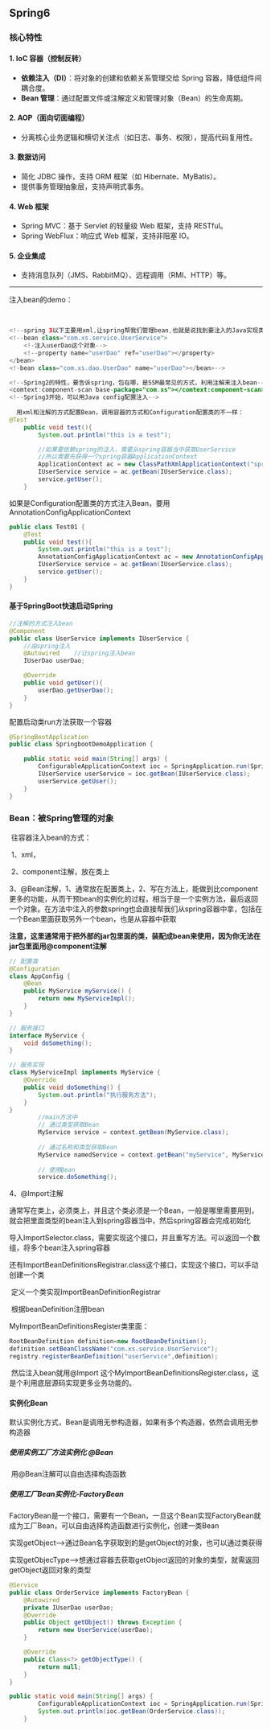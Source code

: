 ## Spring6

### 核心特性

#### 1. **IoC 容器（控制反转）**

- **依赖注入（DI）**：将对象的创建和依赖关系管理交给 Spring 容器，降低组件间耦合度。
- **Bean 管理**：通过配置文件或注解定义和管理对象（Bean）的生命周期。

#### 2. **AOP（面向切面编程）**

- 分离核心业务逻辑和横切关注点（如日志、事务、权限），提高代码复用性。

#### 3. **数据访问**

- 简化 JDBC 操作，支持 ORM 框架（如 Hibernate、MyBatis）。
- 提供事务管理抽象层，支持声明式事务。

#### 4. **Web 框架**

- Spring MVC：基于 Servlet 的轻量级 Web 框架，支持 RESTful。
- Spring WebFlux：响应式 Web 框架，支持非阻塞 IO。

#### 5. **企业集成**

- 支持消息队列（JMS、RabbitMQ）、远程调用（RMI、HTTP）等。

------

注入bean的demo：

​	

```java
<!--spring 3以下主要用xml,让spring帮我们管理bean,也就是说找到要注入的Java实现类-->
<!--bean class="com.xs.service.UserService">
    <!-注入userDao这个对象-->
    <!--property name="userDao" ref="userDao"></property>
</bean>
<!-bean class="com.xs.dao.UserDao" name="userDao"></bean>-->

<!--Spring2的特性，要告诉spring，包在哪，是SSM最常见的方式，利用注解来注入bean-->
<comtext:component-scan base-package="com.xs"></comtext:component-scan>
<!--Spring3开始，可以用Java config配置注入-->
    
  用xml和注解的方式配置Bean，调用容器的方式和Configuration配置类的不一样：
@Test
    public void test(){
        System.out.println("this is a test");

        //如果要依赖spring的注入，需要从spring容器当中获取UserService
        //所以需要先获得一个spring容器ApplicationContext
        ApplicationContext ac = new ClassPathXmlApplicationContext("spring.xml");
        IUserService service = ac.getBean(IUserService.class);
        service.getUser();
    }
```

如果是Configuration配置类的方式注入Bean，要用AnnotationConfigApplicationContext

```java
public class Test01 {
    @Test
    public void test(){
        System.out.println("this is a test");
        AnnotationConfigApplicationContext ac = new AnnotationConfigApplicationContext(SpringConfig.class);
        IUserService service = ac.getBean(IUserService.class);
        service.getUser();
    }
}
```

#### 基于SpringBoot快速启动Spring

```java
//注解的方式注入bean
@Component
public class UserService implements IUserService {
    //由spring注入
    @Autowired    //让spring注入bean
    IUserDao userDao;

    @Override
    public void getUser(){
        userDao.getUserDao();
    }
}
```

配置启动类run方法获取一个容器

```java
@SpringBootApplication
public class SpringbootDemoApplication {

    public static void main(String[] args) {
        ConfigurableApplicationContext ioc = SpringApplication.run(SpringbootDemoApplication.class, args);
        IUserService userService = ioc.getBean(IUserService.class);
        userService.getUser();
    }
}
```

### Bean：被Spring管理的对象

​	往容器注入bean的方式：

​	1、xml，<Bean class="xxxx.class" name="xxxxx"></Bean>

​	2、component注解，放在类上

​	3、@Bean注解，1、通常放在配置类上，2、写在方法上，能做到比component更多的功能，从而干预bean的实例化的过程，相当于是一个实例方法，最后返回一个对象。在方法中注入的参数spring也会直接帮我们从spring容器中拿，包括在一个Bean里面获取另外一个bean，也是从容器中获取

​	**注意，这里通常用于把外部的jar包里面的类，装配成bean来使用，因为你无法在jar包里面用@component注解**

```java
// 配置类
@Configuration
class AppConfig {
    @Bean
    public MyService myService() {
        return new MyServiceImpl();
    }
}

// 服务接口
interface MyService {
    void doSomething();
}

// 服务实现
class MyServiceImpl implements MyService {
    @Override
    public void doSomething() {
        System.out.println("执行服务方法");
    }
}		
		//main方法中
		// 通过类型获取Bean
        MyService service = context.getBean(MyService.class);
        
        // 通过名称和类型获取Bean
        MyService namedService = context.getBean("myService", MyService.class);
        
        // 使用Bean
        service.doSomething();
```

4、@Import注解

​	通常写在类上，必须类上，并且这个类必须是一个Bean，一般是哪里需要用到，就会把里面类型的bean注入到spring容器当中，然后spring容器会完成初始化

​	导入ImportSelector.class，需要实现这个接口，并且重写方法。可以返回一个数组，将多个bean注入spring容器

​	还有ImportBeanDefinitionsRegistrar.class这个接口，实现这个接口，可以手动创建一个类

​		定义一个类实现ImportBeanDefinitionRegistrar

​		根据beanDefinition注册bean

MyImportBeanDefinitionsRegister类里面：

```java
RootBeanDefinition definition=new RootBeanDefinition();
definition.setBeanClassName("com.xs.service.UserService");
registry.registerBeanDefinition("userService",definition);
```

​	然后注入bean就用@Import 这个MyImportBeanDefinitionsRegister.class，这是个利用底层源码实现更多业务功能的。

#### 实例化Bean

​	默认实例化方式，Bean是调用无参构造器，如果有多个构造器，依然会调用无参构造器

##### 	使用实例工厂方法实例化  @Bean

​	用@Bean注解可以自由选择构造函数

##### 	使用工厂Bean实例化-FactoryBean

​	FactoryBean是一个接口，需要有一个Bean，一旦这个Bean实现FactoryBean就成为工厂Bean，可以自由选择构造函数进行实例化，创建一类Bean

实现getObject-->通过Bean名字获取到的是getObject的对象，也可以通过类获得

实现getObjecType-->想通过容器去获取getObject返回的对象的类型，就需返回getObject返回对象的类型

```java
@Service
public class OrderService implements FactoryBean {
    @Autowired
    private IUserDao userDao;
    @Override
    public Object getObject() throws Exception {
        return new UserService(userDao);
    }

    @Override
    public Class<?> getObjectType() {
        return null;
    }
}
```

```java
public static void main(String[] args) {
        ConfigurableApplicationContext ioc = SpringApplication.run(SpringbootDemoApplication.class, args);
        System.out.println(ioc.getBean(OrderService.class));
    }
```

